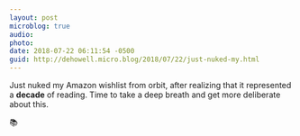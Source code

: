 ```yaml
---
layout: post
microblog: true
audio: 
photo: 
date: 2018-07-22 06:11:54 -0500
guid: http://dehowell.micro.blog/2018/07/22/just-nuked-my.html
---
```

Just nuked my Amazon wishlist from orbit, after realizing that it represented a **decade** of reading. Time to take a deep breath and get more deliberate about this.

📚
